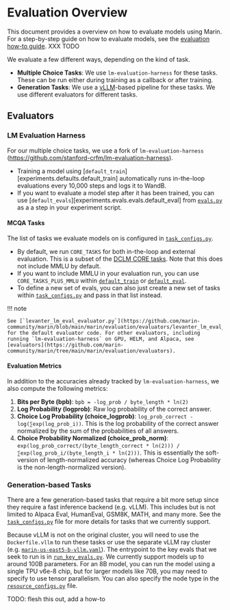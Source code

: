 # Evaluation Overview

This document provides a overview on how to evaluate models using Marin.
For a step-by-step guide on how to evaluate models, see the [evaluation how-to guide](../how-to-guides/evaluate-a-model.md). XXX TODO

We evaluate a few different ways, depending on the kind of task.

* **Multiple Choice Tasks**: We use `lm-evaluation-harness` for these tasks. These can be run either during training as a callback or after training.
* **Generation Tasks**: We use a [vLLM](https://github.com/vllm-project/vllm)-based pipeline for these tasks.
     We use different evaluators for different tasks.

## Evaluators

### LM Evaluation Harness

For our multiple choice tasks, we use a fork of `lm-evaluation-harness` (https://github.com/stanford-crfm/lm-evaluation-harness).

- Training a model using [`default_train`][experiments.defaults.default_train] automatically runs in-the-loop evaluations every 10,000 steps and logs it to WandB.
- If you want to evaluate a model step after it has been trained, you can use [`default_evals`][experiments.evals.evals.default_eval] from [`evals.py`](https://github.com/marin-community/marin/blob/main/experiments/evals/evals.py) as a a step in your experiment script.

#### MCQA Tasks
The list of tasks we evaluate models on is configured in [`task_configs.py`](https://github.com/marin-community/marin/blob/main/experiments/evals/task_configs.py).
- By default, we run `CORE_TASKS` for both in-the-loop and external evaluation. This is a subset of the [DCLM CORE tasks](https://arxiv.org/html/2406.11794v3#A7). Note that this does not include MMLU by default.
- If you want to include MMLU in your evaluation run, you can use `CORE_TASKS_PLUS_MMLU` within [`default_train`](https://github.com/marin-community/marin/blob/main/experiments/defaults.py) or [`default_eval`](https://github.com/marin-community/marin/blob/main/experiments/evals/evals.py).
- To define a new set of evals, you can also just create a new set of tasks within [`task_configs.py`](https://github.com/marin-community/marin/blob/main/experiments/evals/task_configs.py) and pass in that list instead.

!!! note

    See [`levanter_lm_eval_evaluator.py`](https://github.com/marin-community/marin/blob/main/marin/evaluation/evaluators/levanter_lm_eval_evaluator.py) for the default evaluator code. For other evaluators, including running `lm-evaluation-harness` on GPU, HELM, and Alpaca, see [evaluators](https://github.com/marin-community/marin/tree/main/marin/evaluation/evaluators).

#### Evaluation Metrics

In addition to the accuracies already tracked by `lm-evaluation-harness`, we also compute the following metrics:

1. **Bits per Byte (bpb)**: `bpb = -log_prob / byte_length * ln(2)`
2. **Log Probability (logprob)**: Raw log probability of the correct answer.
3. **Choice Log Probability (choice_logprob)**: `log_prob_correct - log(∑exp(log_prob_i))`.
     This is the log probability of the correct answer normalized by the sum of the probabilities of all answers.
4. **Choice Probability Normalized (choice_prob_norm)**: `exp(log_prob_correct/(byte_length_correct * ln(2))) / ∑exp(log_prob_i/(byte_length_i * ln(2)))`.
     This is essentially the soft-version of length-normalized accuracy (whereas Choice Log Probability is the non-length-normalized version).

### Generation-based Tasks

There are a few generation-based tasks that require a bit more setup since they require a fast inference backend (e.g. vLLM).
This includes but is not limited to Alpaca Eval, HumanEval, GSM8K, MATH, and many more.
See the [`task_configs.py`](https://github.com/marin-community/marin/blob/main/experiments/evals/task_configs.py) file for more details for tasks that we currently support.

Because vLLM is not on the original cluster, you will need to use the `Dockerfile.vllm` to run these tasks or use the separate vLLM ray cluster (e.g. [`marin-us-east5-b-vllm.yaml`](https://github.com/marin-community/marin/blob/main/infra/marin-us-east5-b-vllm.yaml)).
The entrypoint to the key evals that we seek to run is in [`run_key_evals.py`](https://github.com/marin-community/marin/blob/main/experiments/evals/run_key_evals.py). We currently support models up to around 100B parameters.
For an 8B model, you can run the model using a single TPU v6e-8 chip, but for larger models like 70B, you may need to specify to use tensor parallelism.
You can also specify the node type in the [`resource_configs.py`](https://github.com/marin-community/marin/blob/main/experiments/evals/resource_configs.py) file.


TODO: flesh this out, add a how-to
